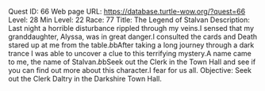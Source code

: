 Quest ID: 66
Web page URL: https://database.turtle-wow.org/?quest=66
Level: 28
Min Level: 22
Race: 77
Title: The Legend of Stalvan
Description: Last night a horrible disturbance rippled through my veins.I sensed that my granddaughter, Alyssa, was in great danger.I consulted the cards and Death stared up at me from the table.$b$bAfter taking a long journey through a dark trance I was able to uncover a clue to this terrifying mystery.A name came to me, the name of Stalvan.$b$bSeek out the Clerk in the Town Hall and see if you can find out more about this character.I fear for us all.
Objective: Seek out the Clerk Daltry in the Darkshire Town Hall.
